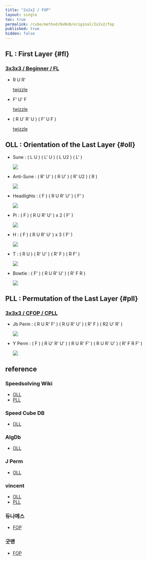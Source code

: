 ```yaml
---
title: "2x2x2 / FOP"
layout: single
toc: true
permalink: /cube/method/NxNxN/original/2x2x2/fop
published: true
hidden: false
---
```


<head>
  <base target="_blank">
  <style>
    img {
      max-width:200px;
    }
  </style>
</head>



## FL : First Layer {#fl}

### [3x3x3 / Beginner / FL](/cube/method/NxNxN/original/3x3x3/beginner#fl)

- R U R'

  <a href="https://alpha.twizzle.net/edit/?puzzle=2x2x2&setup-anchor=end&stickering=F2L&alg=R+U+R%27">
  twizzle
  </a>

- F' U' F

  <a href="https://alpha.twizzle.net/edit/?puzzle=2x2x2&setup-anchor=end&stickering=F2L&alg=F%27+U%27+F">
  twizzle
  </a>

- ( R U’ R’ U ) ( F’ U F )

  <a href="https://alpha.twizzle.net/edit/?puzzle=2x2x2&setup-anchor=end&stickering=F2L&alg=R+U%27+R%27+U+F%27+U+F">
  twizzle
  </a>



## OLL : Orientation of the Last Layer {#oll}

- Sune : ( L U ) ( L' U ) ( L U2 ) ( L' )

  <a href="https://alpha.twizzle.net/edit/?puzzle=2x2x2&setup-anchor=end&stickering=OLL&alg=L+U+L%27+U+L+U2+L%27">
    <img src="https://user-images.githubusercontent.com/92285528/215315964-8aeb06d1-4510-4986-9b84-9304cdc630b2.png">
  </a>

- Anti-Sune : ( R' U' ) ( R U' ) ( R' U2 ) ( R )

  <a href="https://alpha.twizzle.net/edit/?puzzle=2x2x2&setup-anchor=end&stickering=OLL&alg=R%27+U%27+R+U%27+R%27+U2%27+R">
    <img src="https://user-images.githubusercontent.com/92285528/215316110-1c056781-7a3d-4ce9-9377-5c4beba2bfb3.png">
  </a>

- Headlights : ( F ) ( R U R' U' ) ( F' )

  <a href="https://alpha.twizzle.net/edit/?puzzle=2x2x2&setup-anchor=end&stickering=OLL&alg=F+R+U+R%27+U%27+F%27">
    <img src="https://user-images.githubusercontent.com/92285528/215316173-07e73037-684d-476f-82f9-5a2fba058550.png">
  </a>

- Pi : ( F ) ( R U R' U' ) x 2 ( F' )

  <a href="https://alpha.twizzle.net/edit/?puzzle=2x2x2&setup-anchor=end&stickering=OLL&alg=F+%28R+U+R%27+U%27%292+F%27">
    <img src="https://user-images.githubusercontent.com/92285528/215316218-5baafcdc-906f-411e-8307-ec2624856b06.png">
  </a>

- H : ( F ) ( R U R' U' ) x 3 ( F' )

  <a href="https://alpha.twizzle.net/edit/?puzzle=2x2x2&setup-anchor=end&stickering=OLL&alg=F+%28R+U+R%27+U%27%293+F%27">
    <img src="https://user-images.githubusercontent.com/92285528/215316261-0b4874ed-e108-4f00-8862-e5905d3c858a.png">
  </a>

- T : ( R U ) ( R' U' ) ( R' F ) ( R F' )

  <a href="https://alpha.twizzle.net/edit/?puzzle=2x2x2&setup-anchor=end&stickering=OLL&alg=R+U+R%27+U%27+R%27+F+R+F%27">
    <img src="https://user-images.githubusercontent.com/92285528/215316300-9363e22c-58f2-4a55-90fa-506ad85bfb22.png">
  </a>

- Bowtie : ( F' ) ( R U R' U' ) ( R' F R )

  <a href="https://alpha.twizzle.net/edit/?puzzle=2x2x2&setup-anchor=end&stickering=OLL&alg=F%27+R+U+R%27+U%27+R%27+F+R">
    <img src="https://user-images.githubusercontent.com/92285528/215316352-2ce8950e-cefc-43e9-837c-86d45659e0f1.png">
  </a>



## PLL : Permutation of the Last Layer {#pll}

### [3x3x3 / CFOP / CPLL](/cube/method/NxNxN/original/3x3x3/cfop#cpll)

- Jb Perm : ( R U R' F' ) ( R U R' U' ) ( R' F ) ( R2 U' R' )

  <a href="https://alpha.twizzle.net/edit/?puzzle=2x2x2&setup-anchor=end&stickering=PLL&alg=R+U+R%27+F%27+R+U+R%27+U%27+R%27+F+R2+U%27+R%27">
    <img src="https://user-images.githubusercontent.com/92285528/215316506-cb35216a-50e5-4c45-bf76-6dceb9a9c517.png">
  </a>

- Y Perm : ( F ) ( R U' R' U' ) ( R U R' F' ) ( R U R' U' ) ( R' F R F' )

  <a href="https://alpha.twizzle.net/edit/?puzzle=2x2x2&setup-anchor=end&stickering=PLL&alg=F+R+U%27+R%27+U%27+R+U+R%27+F%27+R+U+R%27+U%27+R%27+F+R+F%27">
    <img src="https://user-images.githubusercontent.com/92285528/215316575-3bec725d-ab4a-49ff-beec-76f3e268a27b.png">
  </a>



## reference

### Speedsolving Wiki

- [OLL](https://www.speedsolving.com/wiki/index.php/OLL_(2x2x2))
- [PLL](https://www.speedsolving.com/wiki/index.php/PLL_(2x2x2))

### Speed Cube DB

- [OLL](https://speedcubedb.com/a/2x2/OrtegaOLL)

### AlgDb

- [OLL](http://algdb.net/puzzle/222/ortegaoll)

### J Perm

- [OLL](https://jperm.net/algs/2x2oll)

### vincent

- [OLL](https://m.blog.naver.com/vincentcube/60134585079)
- [PLL](https://m.blog.naver.com/vincentcube/60134585117)

### 듀나메스

- [FOP](https://youtu.be/wTMsdWKq6No)

### 굿맨

- [FOP](https://youtu.be/byZU8_inqSU)
